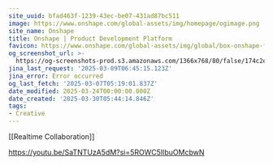 ```yaml
---
site_uuid: bfad463f-1239-43ec-be07-431ad87bc511
image: https://www.onshape.com/global-assets/img/homepage/ogimage.png
site_name: Onshape
title: Onshape | Product Development Platform
favicon: https://www.onshape.com/global-assets/img/global/box-onshape-favicon-321x.png
og_screenshot_url: >-
  https://og-screenshots-prod.s3.amazonaws.com/1366x768/80/false/174c2efd3172addd12b053cb82654699cacee5b5d7919f9f36c48b74f2a8f147.jpeg
jina_last_request: '2025-03-09T06:45:15.123Z'
jina_error: Error occurred
og_last_fetch: '2025-03-07T05:19:01.837Z'
date_modified: 2025-03-24T00:00:00.000Z
date_created: '2025-03-30T05:44:14.846Z'
tags:
- Creative
---
```










[[Realtime Collaboration]]

https://youtu.be/SaTNTUzA5dM?si=5ROWC5IlbuOMcbwN